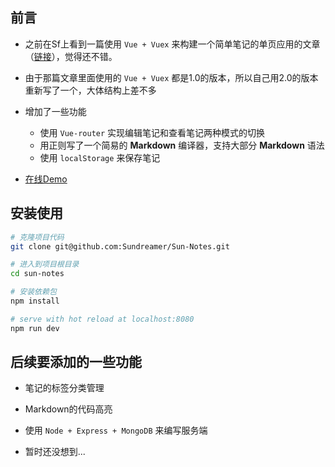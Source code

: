 ## 前言

- 之前在Sf上看到一篇使用 `Vue + Vuex` 来构建一个简单笔记的单页应用的文章（[链接](https://segmentfault.com/a/1190000005891026?hmsr=toutiao.io&utm_medium=toutiao.io&utm_source=toutiao.io#articleHeader15)），觉得还不错。

- 由于那篇文章里面使用的 `Vue + Vuex` 都是1.0的版本，所以自己用2.0的版本重新写了一个，大体结构上差不多

- 增加了一些功能
    + 使用 `Vue-router` 实现编辑笔记和查看笔记两种模式的切换
    + 用正则写了一个简易的 **Markdown** 编译器，支持大部分 **Markdown** 语法
    + 使用 `localStorage` 来保存笔记

- [在线Demo](https://sundreamer.github.io/Sun-Notes/dist/index.html)

## 安装使用

``` bash
# 克隆项目代码
git clone git@github.com:Sundreamer/Sun-Notes.git

# 进入到项目根目录
cd sun-notes

# 安装依赖包
npm install

# serve with hot reload at localhost:8080
npm run dev

```

## 后续要添加的一些功能

- 笔记的标签分类管理

- Markdown的代码高亮

- 使用 `Node + Express + MongoDB` 来编写服务端

- 暂时还没想到...
